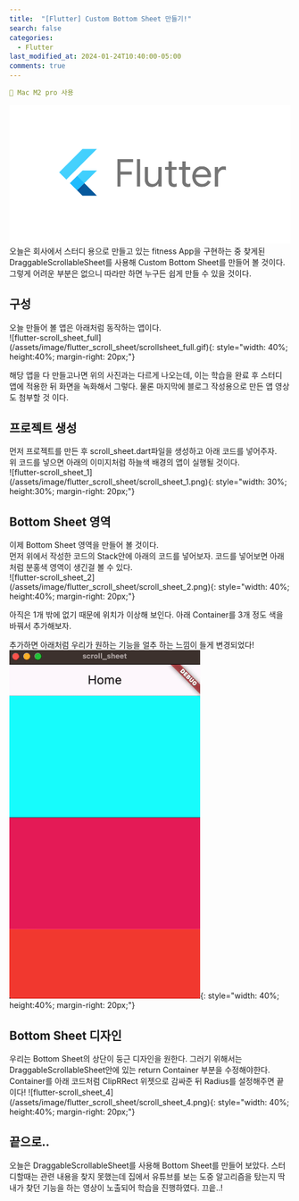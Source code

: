 ```yaml
---
title:  "[Flutter] Custom Bottom Sheet 만들기!"
search: false
categories: 
  - Flutter
last_modified_at: 2024-01-24T10:40:00-05:00
comments: true 
---
```

```yaml
📌 Mac M2 pro 사용
```
<!--
블럭 사용법
 ```yaml
```
!-->

<!-- 
[Ruby install](https://rubyinstaller.org/downloads/) 하이퍼 링크
![rubyinstaller](/assets/image/Jekll-minimal_mistakes/rubyinstaller.PNG) 이미지
<mark style='background-color: #fff5b1'>...</mark><br> 형광팬처리
--> 

![flutter-logo](/assets/image/Flutter_start/flutter-logo.png) 
  오늘은 회사에서 스터디 용으로 만들고 있는 fitness App을 구현하는 중 찾게된 DraggableScrollableSheet를 사용해 Custom Bottom Sheet를 만들어 볼 것이다. 그렇게 어려운 부분은 없으니 따라만 하면 누구든 쉽게 만들 수 있을 것이다.

<h2>구성</h2>
  오늘 만들어 볼 앱은 아래처럼 동작하는 앱이다.<br>
 ![flutter-scroll_sheet_full](/assets/image/flutter_scroll_sheet/scrollsheet_full.gif){: style="width: 40%; height:40%; margin-right: 20px;"}<br>

 해당 앱을 다 만들고나면 위의 사진과는 다르게 나오는데, 이는 학습을 완료 후 스터디 앱에 적용한 뒤 화면을 녹화해서 그렇다. 물론 마지막에 블로그 작성용으로 만든 앱 영상도 첨부할 것 이다.

<h2>프로젝트 생성</h2>
  먼저 프로젝트를 만든 후 scroll_sheet.dart파일을 생성하고 아래 코드를 넣어주자.
  <script src="https://gist.github.com/heui-yong/e5fabbf3862fd3bd149e68395f836ca6.js"></script> <br>
  위 코드를 넣으면 아래의 이미지처럼 하늘색 배경의 앱이 실행될 것이다.<br>
   ![flutter-scroll_sheet_1](/assets/image/flutter_scroll_sheet/scroll_sheet_1.png){: style="width: 30%; height:30%; margin-right: 20px;"}

<h2>Bottom Sheet 영역</h2>
  이제 Bottom Sheet 영역을 만들어 볼 것이다. <br>
  먼저 위에서 작성한 코드의 Stack안에 아래의 코드를 넣어보자. 
  <script src="https://gist.github.com/heui-yong/d50783016a6c6b5330fcf22b81d834bb.js"></script>
  코드를 넣어보면 아래처럼 분홍색 영역이 생긴걸 볼 수 있다. <br>
   ![flutter-scroll_sheet_2](/assets/image/flutter_scroll_sheet/scroll_sheet_2.png){: style="width: 40%; height:40%; margin-right: 20px;"}
  
  아직은 1개 밖에 없기 때문에 위치가 이상해 보인다. 아래 Container를 3개 정도 색을 바꿔서 추가해보자.
  <script src="https://gist.github.com/heui-yong/c96ab4da76f6bb58ad6a1c08123012ce.js"></script> 

  추가하면 아래처럼 우리가 원하는 기능을 얼추 하는 느낌이 들게 변경되었다!
  ![flutter-scroll_sheet_3](/assets/image/flutter_scroll_sheet/scroll_sheet_3.gif){: style="width: 40%; height:40%; margin-right: 20px;"}


<h2>Bottom Sheet 디자인</h2>
  우리는 Bottom Sheet의 상단이 둥근 디자인을 원한다. 그러기 위해서는 DraggableScrollableSheet안에 있는 return Container 부분을 수정해야한다.<br>
  Container를 아래 코드처럼 ClipRRect 위젯으로 감싸준 뒤 Radius를 설정해주면 끝이다!
  <script src="https://gist.github.com/heui-yong/83480ba58ad5da33a314d4c77d6f53b1.js"></script>
    ![flutter-scroll_sheet_4](/assets/image/flutter_scroll_sheet/scroll_sheet_4.png){: style="width: 40%; height:40%; margin-right: 20px;"}

<h2>끝으로..</h2>
  오늘은 DraggableScrollableSheet를 사용해 Bottom Sheet를 만들어 보았다. 스터디할때는 관련 내용을 찾지 못했는데 집에서 유튜브를 보는 도중 알고리즘을 탔는지 딱 내가 찾던 기능을 하는 영상이 노출되어 학습을 진행하였다.
  끄읕..!



